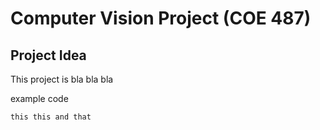 Computer Vision Project (COE 487)
=================================

Project Idea
------------
This project is bla bla bla

example code

`this this and that`